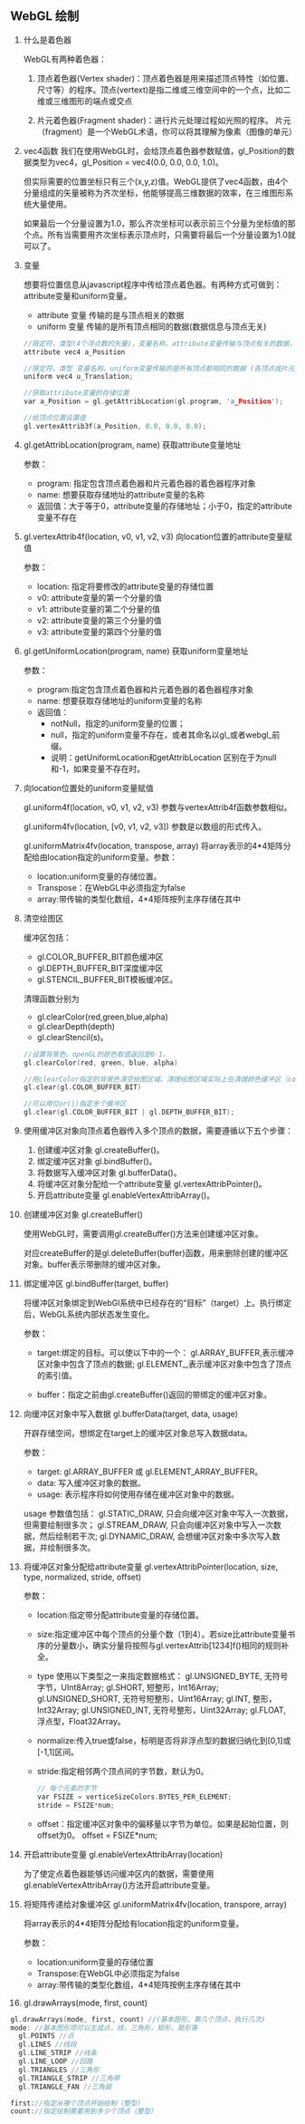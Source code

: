 ## WebGL 绘制

1. 什么是着色器

   WebGL有两种着色器：

   1. 顶点着色器(Vertex shader)：顶点着色器是用来描述顶点特性（如位置、尺寸等）的程序。顶点(vertext)是指二维或三维空间中的一个点，比如二维或三维图形的端点或交点

   2. 片元着色器(Fragment shader)：进行片元处理过程如光照的程序。 片元（fragment）是一个WebGL术语，你可以将其理解为像素（图像的单元）

      

2. vec4函数
  我们在使用WebGL时，会给顶点着色器参数赋值，gl_Position的数据类型为vec4，gl_Position = vec4(0.0, 0.0, 0.0, 1.0)。

    但实际需要的位置坐标只有三个(x,y,z)值。WebGL提供了vec4函数，由4个分量组成的矢量被称为齐次坐标，他能够提高三维数据的效率，在三维图形系统大量使用。

    如果最后一个分量设置为1.0，那么齐次坐标可以表示前三个分量为坐标值的那个点。所有当需要用齐次坐标表示顶点时，只需要将最后一个分量设置为1.0就可以了。



3. 变量

   想要将位置信息从javascript程序中传给顶点着色器。有两种方式可做到：attribute变量和uniform变量。

   * attribute 变量 传输的是与顶点相关的数据
   * uniform 变量 传输的是所有顶点相同的数据(数据信息与顶点无关)

    ```c
    //限定符，类型(4个浮点数的矢量)，变量名称。attribute变量传输与顶点有关的数据，表示逐顶点的信息(顶点依次传递给它的意思)
    attribute vec4 a_Position
   
    //限定符，类型 变量名称。uniform变量传输的是所有顶点都相同的数据 (各顶点或片元共用的数据，比如矩阵变换), 可以是除了数组和结构体外的任意类型
    uniform vec4 u_Translation; 
   
    //获取attribute变量的存储位置
    var a_Position = gl.getAttribLocation(gl.program, 'a_Position');
   
    //给顶点位置设置值
    gl.vertexAttrib3f(a_Position, 0.0, 0.0, 0.0);
    ```



4. gl.getAttribLocation(program, name) 获取attribute变量地址

    参数：

    * program: 指定包含顶点着色器和片元着色器的着色器程序对象
    * name: 想要获取存储地址的attribute变量的名称
    * 返回值：大于等于0，attribute变量的存储地址；小于0，指定的attribute变量不存在



5. gl.vertexAttrib4f(location, v0, v1, v2, v3)  向location位置的attribute变量赋值

   参数：

   * location: 指定将要修改的attribute变量的存储位置
   * v0: attribute变量的第一个分量的值
   * v1: attribute变量的第二个分量的值
   * v2: attribute变量的第三个分量的值
   * v3: attribute变量的第四个分量的值



6. gl.getUniformLocation(program, name) 获取uniform变量地址

    参数：

    * program:指定包含顶点着色器和片元着色器的着色器程序对象
    * name: 想要获取存储地址的uniform变量的名称
    * 返回值：
      * notNull，指定的uniform变量的位置；
      * null，指定的uniform变量不存在，或者其命名以gl_或者webgl_前缀。
      * 说明：getUniformLocation和getAttribLocation 区别在于为null 和-1，如果变量不存在时。



7. 向location位置处的uniform变量赋值

    gl.uniform4f(location, v0, v1, v2, v3) 参数与vertexAttrib4f函数参数相似。

    gl.uniform4fv(location, [v0, v1, v2, v3]) 参数是以数组的形式传入。

    gl.uniformMatrix4fv(location, transpose, array) 将array表示的4\*4矩阵分配给由location指定的uniform变量。参数：

    * location:uniform变量的存储位置。
    * Transpose：在WebGL中必须指定为false
    * array:带传输的类型化数组，4\*4矩阵按列主序存储在其中



8. 清空绘图区

   缓冲区包括：

   - gl.COLOR_BUFFER_BIT颜色缓冲区
   - gl.DEPTH_BUFFER_BIT深度缓冲区
   - gl.STENCIL_BUFFER_BIT模板缓冲区。

   清理函数分别为

   - gl.clearColor(red,green,blue,alpha)
   - gl.clearDepth(depth)
   - gl.clearStencil(s)。

   ```c
   //设置背景色。openGL的颜色取值返回是0-1。
   gl.clearColor(red, green, blue, alpha) 
   
   //用clearColor指定的背景色清空绘图区域。清理绘图区域实际上在清理颜色缓冲区（color buffer），传递的gl.COLOR_BUFFER_BIT就是在告诉WebGL清理颜色缓冲区。
   gl.clear(gl.COLOR_BUFFER_BIT) 
   
   //可以用位or(|)指定多个缓冲区
   gl.clear(gl.COLOR_BUFFER_BIT | gl.DEPTH_BUFFER_BIT);
   ```




9. 使用缓冲区对象向顶点着色器传入多个顶点的数据，需要遵循以下五个步骤：

    1. 创建缓冲区对象 gl.createBuffer()。   
    2. 绑定缓冲区对象 gl.bindBuffer()。
    3. 将数据写入缓冲区对象 gl.bufferData()。
    4. 将缓冲区对象分配给一个attribute变量 gl.vertexAttribPointer()。
    5. 开启attribute变量 gl.enableVertexAttribArray()。



10. 创建缓冲区对象 gl.createBuffer()

    使用WebGL时，需要调用gl.createBuffer()方法来创建缓冲区对象。
    
    对应createBuffer的是gl.deleteBuffer(buffer)函数，用来删除创建的缓冲区对象。buffer表示带删除的缓冲区对象。



11. 绑定缓冲区 gl.bindBuffer(target, buffer)

    将缓冲区对象绑定到WebGl系统中已经存在的“目标”（target）上。执行绑定后，WebGL系统内部状态发生变化。

    参数：

    * target:绑定的目标。可以使以下中的一个：
          gl.ARRAY_BUFFER,表示缓冲区对象中包含了顶点的数据;
          gl.ELEMENT_,表示缓冲区对象中包含了顶点的索引值。
      
    * buffer：指定之前由gl.createBuffer()返回的带绑定的缓冲区对象。



12. 向缓冲区对象中写入数据 gl.bufferData(target, data, usage)

    开辟存储空间，想绑定在target上的缓冲区对象总写入数据data。

    参数：

    * target: gl.ARRAY_BUFFER 或 gl.ELEMENT_ARRAY_BUFFER。
    * data: 写入缓冲区对象的数据。
    * usage: 表示程序将如何使用存储在缓冲区对象中的数据。

    usage 参数值包括：
        gl.STATIC_DRAW, 只会向缓冲区对象中写入一次数据，但需要绘制很多次；
        gl.STREAM_DRAW, 只会向缓冲区对象中写入一次数据，然后绘制若干次;
        gl.DYNAMIC_DRAW, 会想缓冲区对象中多次写入数据，并绘制很多次。



13. 将缓冲区对象分配给attribute变量 gl.vertexAttribPointer(location, size, type, normalized, stride, offset)

    参数：

    * location:指定带分配attribute变量的存储位置。

    * size:指定缓冲区中每个顶点的分量个数（1到4）。若size比attribute变量书序的分量数小，确实分量将按照与gl.vertexAttrib[1234]f()相同的规则补全。

    * type 使用以下类型之一来指定数据格式：
          gl.UNSIGNED_BYTE,  无符号字节，UInt8Array;
          gl.SHORT,          短整形，Int16Array;
          gl.UNSIGNED_SHORT, 无符号短整形，Uint16Array;
          gl.INT,            整形，Int32Array;
          gl.UNSIGNED_INT,   无符号整形，Uint32Array;
          gl.FLOAT,          浮点型，Float32Array。

    * normalize:传入true或false，标明是否将非浮点型的数据归纳化到[0,1]或[-1,1]区间。

    * stride:指定相邻两个顶点间的字节数，默认为0。

      ```c
      // 每个元素的字节
      var FSIZE = verticeSizeColors.BYTES_PER_ELEMENT;
      stride = FSIZE*num;
      ```

    * offset：指定缓冲区对象中的偏移量以字节为单位。如果是起始位置，则offset为0。
      offset = FSIZE*num;



14. 开启attribute变量 gl.enableVertexAttribArray(location)

    为了使定点着色器能够访问缓冲区内的数据，需要使用gl.enableVertexAttribArray()方法开启attribute变量。



15. 将矩阵传递给对象缓冲区 gl.uniformMatrix4fv(location, transpore, array)

    将array表示的4*4矩阵分配给有location指定的uniform变量。

    参数：

    * location:uniform变量的存储位置
    * Transpose:在WebGL中必须指定为false
    * array:带传输的类型化数组，4*4矩阵按例主序存储在其中



16. gl.drawArrays(mode, first, count)

   ```c
   gl.drawArrays(mode, first, count) //(基本图形，第几个顶点，执行几次)
   mode: //基本图形项可以生成点，线，三角形，矩形，扇形等
     gl.POINTS //点
     gl.LINES //线段
     gl.LINE_STRIP //线条
     gl.LINE_LOOP //回路
     gl.TRIANGLES //三角形
     gl.TRIANGLE_STRIP //三角带
     gl.TRIANGLE_FAN //三角扇
   
   first://指定从哪个顶点开始绘制（整型）
   count://指定绘制需要用到多少个顶点（整型）
   ```

